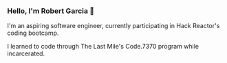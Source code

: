 ### Hello, I'm Robert Garcia 👋

I'm an aspiring software engineer, currently participating in Hack Reactor's coding bootcamp.

I learned to code through The Last Mile's Code.7370 program while incarcerated.

<!--
**robertvgarcia/robertvgarcia** is a ✨ _special_ ✨ repository because its `README.md` (this file) appears on your GitHub profile.

Here are some ideas to get you started:

- 🔭 I’m currently working on ...
- 🌱 I’m currently learning ...
- 👯 I’m looking to collaborate on ...
- 🤔 I’m looking for help with ...
- 💬 Ask me about ...
- 📫 How to reach me: ...
- 😄 Pronouns: ...
- ⚡ Fun fact: ...
-->
